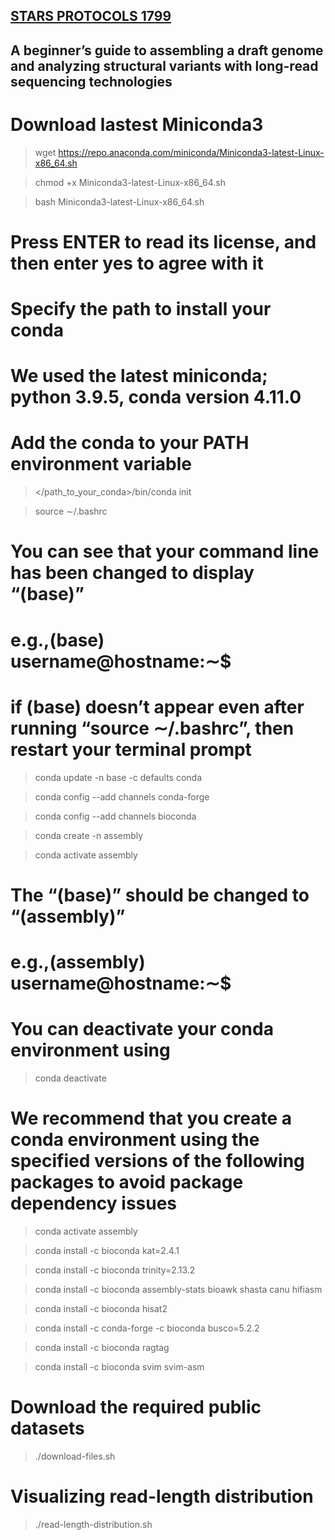 ## [STARS PROTOCOLS 1799](https://star-protocols.cell.com/protocols/1799)

## A beginner’s guide to assembling a draft genome and analyzing structural variants with long-read sequencing technologies

# Download lastest Miniconda3

> wget https://repo.anaconda.com/miniconda/Miniconda3-latest-Linux-x86_64.sh

> chmod +x Miniconda3-latest-Linux-x86_64.sh

> bash Miniconda3-latest-Linux-x86_64.sh

# Press ENTER to read its license, and then enter yes to agree with it

# Specify the path to install your conda

# We used the latest miniconda; python 3.9.5, conda version 4.11.0

# Add the conda to your PATH environment variable

> </path_to_your_conda>/bin/conda init

> source ∼/.bashrc

# You can see that your command line has been changed to display “(base)”

# e.g.,(base) username@hostname:∼$

# if (base) doesn’t appear even after running “source ∼/.bashrc”, then restart your terminal prompt

> conda update -n base -c defaults conda

> conda config --add channels conda-forge

> conda config --add channels bioconda

> conda create -n assembly

> conda activate assembly

# The “(base)” should be changed to “(assembly)”

# e.g.,(assembly) username@hostname:∼$

# You can deactivate your conda environment using

> conda deactivate

# We recommend that you create a conda environment using the specified versions of the following packages to avoid package dependency issues

> conda activate assembly

> conda install -c bioconda kat=2.4.1

> conda install -c bioconda trinity=2.13.2

> conda install -c bioconda assembly-stats bioawk shasta canu hifiasm

> conda install -c bioconda hisat2

> conda install -c conda-forge -c bioconda busco=5.2.2

> conda install -c bioconda ragtag

> conda install -c bioconda svim svim-asm

# Download the required public datasets

> ./download-files.sh

# Visualizing read-length distribution

> ./read-length-distribution.sh
